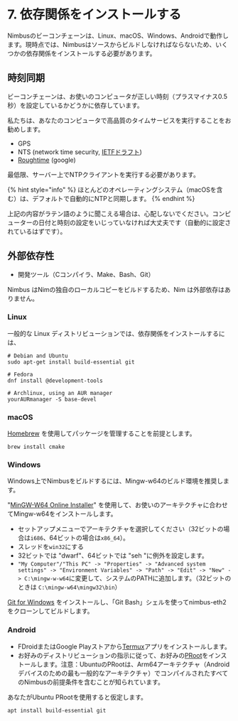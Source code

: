 # 7. 依存関係をインストールする

Nimbusのビーコンチェーンは、Linux、macOS、Windows、Androidで動作します。現時点では、Nimbusはソースからビルドしなければならないため、いくつかの依存関係をインストールする必要があります。

## 時刻同期

ビーコンチェーンは、お使いのコンピュータが正しい時刻（プラスマイナス0.5秒）を設定しているかどうかに依存しています。

私たちは、あなたのコンピュータで高品質のタイムサービスを実行することをお勧めします。

* GPS
* NTS \(network time security, [IETFドラフト](https://tools.ietf.org/html/draft-ietf-ntp-using-nts-for-ntp-19)\)
* [Roughtime](https://roughtime.googlesource.com/roughtime) \(google\)

最低限、サーバー上でNTPクライアントを実行する必要があります。

{% hint style="info" %}
ほとんどのオペレーティングシステム（macOSを含む）は、デフォルトで自動的にNTPと同期します。
{% endhint %}

上記の内容がラテン語のように聞こえる場合は、心配しないでください。コンピューターの日付と時刻の設定をいじっていなければ大丈夫です（自動的に設定されているはずです）。

## 外部依存性

* 開発ツール（Cコンパイラ、Make、Bash、Git）

Nimbus はNimの独自のローカルコピーをビルドするため、Nim は外部依存はありません。

### Linux

一般的な Linux ディストリビューションでは、依存関係をインストールするには、

```text
# Debian and Ubuntu
sudo apt-get install build-essential git

# Fedora
dnf install @development-tools

# Archlinux, using an AUR manager
yourAURmanager -S base-devel
```

### macOS

[Homebrew](https://brew.sh/) を使用してパッケージを管理することを前提とします。

```text
brew install cmake
```

### Windows

Windows上でNimbusをビルドするには、Mingw-w64のビルド環境を推奨します。

"[MinGW-W64 Online Installer](https://sourceforge.net/projects/mingw-w64/files/)" を使用して、お使いのアーキテクチャに合わせてMingw-w64をインストールします。

* セットアップメニューでアーキテクチャを選択してください（32ビットの場合は`i686`、64ビットの場合は`x86_64`）。
* スレッドを`win32`にする
* 32ビットでは "dwarf"、64ビットでは "seh "に例外を設定します。 
* `"My Computer"/"This PC" -> "Properties" -> "Advanced system settings" -> "Environment Variables" -> "Path" -> "Edit" -> "New" -> C:\mingw-w-w64`に変更して、システムのPATHに追加します。（32ビットのときは `C:\mingw-w64\mingw32\bin`）

[Git for Windows](https://gitforwindows.org/) をインストールし、「Git Bash」シェルを使ってnimbus-eth2をクローンしてビルドします。

### Android

* FDroidまたはGoogle Playストアから[Termux](https://termux.com/)アプリをインストールします。
* お好みのディストリビューションの指示に従って、お好みの[PRoot](https://wiki.termux.com/wiki/PRoot)をインストールします。注意：UbuntuのPRootは、Arm64アーキテクチャ（Androidデバイスのための最も一般的なアーキテクチャ）でコンパイルされたすべてのNimbusの前提条件を含むことが知られています。

あなたがUbuntu PRootを使用すると仮定します。

```text
apt install build-essential git
```

